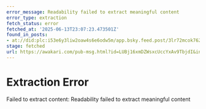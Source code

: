 ```yaml
---
error_message: Readability failed to extract meaningful content
error_type: extraction
fetch_status: error
fetched_at: '2025-06-13T23:07:23.473501Z'
found_in_posts:
- at://did:plc:i53e6y3liw2oaw4s6e6odw5m/app.bsky.feed.post/3lr72mcok762g
stage: fetched
url: https://awakari.com/pub-msg.html?id=LUBj16xmDZWsxcUccYxAv9TbjdI&interestId=deepseek
---
```


# Extraction Error

Failed to extract content: Readability failed to extract meaningful content